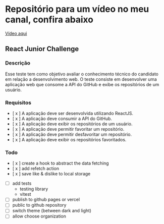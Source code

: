 # Repositório para um vídeo no meu canal, confira abaixo

[Vídeo aqui](https://youtu.be/m67ns9VDQh4)

## React Junior Challenge

### Descrição

Esse teste tem como objetivo avaliar o conhecimento técnico do candidato em relação a desenvolvimento web. O teste consiste em desenvolver uma aplicação web que consome a API do GitHub e exibe os repositórios de um usuário.

### Requisitos

- [ x ] A aplicação deve ser desenvolvida utilizando ReactJS.
- [ x ] A aplicação deve consumir a API do GitHub.
- [ x ] A aplicação deve exibir os repositórios de um usuário.
- [ x ] A aplicação deve permitir favoritar um repositório.
- [ x ] A aplicação deve permitir desfavoritar um repositório.
- [ x ] A aplicação deve exibir os repositórios favoritados.

### Todo

- [ x ] create a hook to abstract the data fetching
- [ x ] add refetch action
- [ x ] save like & dislike to local storage
- [ ] add tests
  - testing library
  - vitest
- [ ] publish to github pages or vercel
- [ ] public to github repository
- [ ] switch theme (between dark and light)
- [ ] allow choose organization
